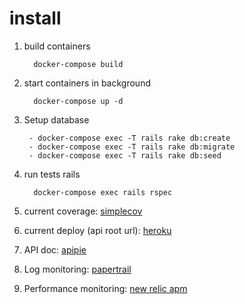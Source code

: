 # install

1. build containers

   ```
     docker-compose build
   ```

1. start containers in background

   ```
     docker-compose up -d
   ```

1. Setup database

   ```
    - docker-compose exec -T rails rake db:create
    - docker-compose exec -T rails rake db:migrate
    - docker-compose exec -T rails rake db:seed

   ```

1. run tests rails

   ```
     docker-compose exec rails rspec
   ```

1. current coverage:
   [simplecov](https://edimossilva.gitlab.io/tasks-manager)

1. current deploy (api root url):
   [heroku](https://edimossilva-task-manager.herokuapp.com)

1. API doc:
   [apipie](https://edimossilva-task-manager.herokuapp.com/apipie)

1. Log monitoring:
   [papertrail](https://www.papertrail.com/)

1. Performance monitoring:
   [new relic apm](https://newrelic.com/products/application-monitoring)